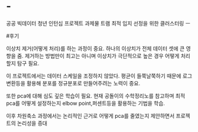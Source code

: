 # -
공공 빅데이터 청년 인턴십 프로젝트 과제물 
트램 최적 입지 선정을 위한 클러스터링
ㅡ


#후기 

이상치 제거(어떻게 처리)를 하는 과정이 중요. 하나의 이상치가 전체 데이터 셋에 큰 영향을 줌. 제거하는 방법만이 최고는 아니며 이상치가 극단적으로 높은 경우 어떻게 처리 할지 탐구 필요. 

이 프로젝트에서는 데이터 스케일을 조정하지 않았다. 평균이 들쭉날쭉하기 때문에 로그변환등을 활용해 분포를 정규분포로 만들어주려는 노력이 중요. 

또한 pca에 대해 심도 깊은 학습이 필요. 현재 공돌이의 수학정리노를 참고하며 최적 pca를 어떻게 설정하는지 elbow point,퍼센트등을 활용하는 기법을 학습.

이후 차원축소 과정에서는 논리적인 근거로 어떻게 pca를 줄였는지 제안하면서 프로젝트의 논리성을 증대

